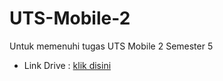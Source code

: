 # UTS-Mobile-2
Untuk memenuhi tugas UTS Mobile 2 Semester 5
* Link Drive : [klik disini](https://drive.google.com/drive/folders/1M7difVpAOZelV1YoX_sOUKvk6tup3Mgv?usp=sharing)
